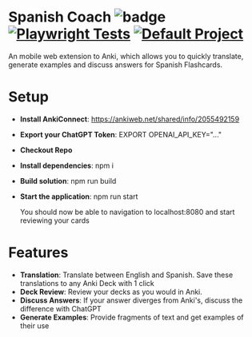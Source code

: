 # Spanish Coach ![badge](https://img.shields.io/endpoint?url=https://gist.githubusercontent.com/qualityisaculture/0862d01524296db71e2f3a6bd632ab3b/raw/jest-coverage-comment__main.json) [![Playwright Tests](https://github.com/qualityisaculture/SpanishCoach/actions/workflows/playwright.yml/badge.svg?branch=main)](https://github.com/qualityisaculture/SpanishCoach/actions/workflows/playwright.yml) [![Default Project](https://img.shields.io/endpoint?url=https://cloud.cypress.io/badge/detailed/6oef4g&style=flat&logo=cypress)](https://cloud.cypress.io/projects/6oef4g/runs)

An mobile web extension to Anki, which allows you to quickly translate, generate examples and discuss answers for Spanish Flashcards. 

# Setup

- **Install AnkiConnect**: https://ankiweb.net/shared/info/2055492159
- **Export your ChatGPT Token**: EXPORT OPENAI_API_KEY="..."
- **Checkout Repo**
- **Install dependencies**: npm i
- **Build solution**: npm run build
- **Start the application**: npm run start

  You should now be able to navigation to localhost:8080 and start reviewing your cards

# Features

- **Translation**: Translate between English and Spanish. Save these translations to any Anki Deck with 1 click
- **Deck Review**: Review your decks as you would in Anki.
- **Discuss Answers**: If your answer diverges from Anki's, discuss the difference with ChatGPT
- **Generate Examples**: Provide fragments of text and get examples of their use
